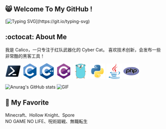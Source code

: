## 😸 Welcome To My GitHub !
[![Typing SVG](https://readme-typing-svg.demolab.com?font=&pause=1000&color=00FF00&background=000000&vCenter=true&random=false&width=435&lines=%E2%AC%9B%3E+No+System+Is+Safe.)](https://git.io/typing-svg)
## :octocat: About Me
我是 Calico，一只专注于红队武器化的 Cyber Cat。
喜欢技术创新，会发布一些非常酷的黑客工具！

<p>
<img src="https://github.com/devicons/devicon/blob/master/icons/powershell/powershell-original.svg" title="linux" alt="linux" width="50" height="50"/>
<img src="https://github.com/devicons/devicon/blob/master/icons/c/c-original.svg" title="c" alt="c" width="50" height="50"/>
<img src="https://github.com/devicons/devicon/blob/master/icons/cplusplus/cplusplus-original.svg" title="cplusplus" alt="cplusplus" width="50" height="50"/>
<img src="https://github.com/devicons/devicon/blob/master/icons/csharp/csharp-original.svg" title="csharp" alt="csharp" width="50" height="50"/>
<img src="https://github.com/devicons/devicon/blob/master/icons/go/go-original.svg" title="go" alt="go" width="50" height="50"/>
<img src="https://github.com/devicons/devicon/blob/master/icons/python/python-original.svg" title="python" alt="python" width="50" height="50"/>
<img src="https://github.com/devicons/devicon/blob/master/icons/java/java-original.svg" title="java" alt="java" width="50" height="50"/>
<img src="https://github.com/devicons/devicon/blob/master/icons/php/php-original.svg" title="php" alt="php" width="50" height="50"/>
</p>

![Anurag's GitHub stats](https://github-readme-stats.vercel.app/api?username=HackerCalico&show_icons=true&theme=transparent)
<img src="https://raw.githubusercontent.com/HackerCalico/Blog-Resource/main/2.gif" alt="GIF" align="linuxQ" width="170"/>
## 💛 My Favorite
Minecraft、Hollow Knight、Spore  
NO GAME NO LIFE、呪術廻戦、無職転生
